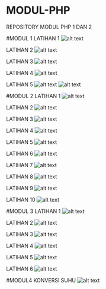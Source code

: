 # MODUL-PHP
REPOSITORY MODUL PHP 1 DAN 2

#MODUL 1
LATIHAN 1
![alt text](https://github.com/AnandaKW/MODUL-PHP/blob/master/MODUL%201/LATIHAN%201-A.png)

LATIHAN 2
![alt text](https://github.com/AnandaKW/MODUL-PHP/blob/master/MODUL%201/LATIHAN2-A.png)

LATIHAN 3
![alt text](https://github.com/AnandaKW/MODUL-PHP/blob/master/MODUL%201/LATIHAN3-A.png)

LATIHAN 4
![alt text](https://github.com/AnandaKW/MODUL-PHP/blob/master/MODUL%201/LATIHAN4-A.png)

LATIHAN 5
![alt text](https://github.com/AnandaKW/MODUL-PHP/blob/master/MODUL%201/LATIHAN5-A(1).png)
![alt text](https://github.com/AnandaKW/MODUL-PHP/blob/master/MODUL%201/LATIHAN5-A(2).png)

#MODUL 2
LATIHAN 1
![alt text](https://github.com/AnandaKW/MODUL-PHP/blob/master/MODUL%202/LATIHAN1-B.png)

LATIHAN 2
![alt text](https://github.com/AnandaKW/MODUL-PHP/blob/master/MODUL%202/LATIHAN2-B.png)

LATIHAN 3
![alt text](https://github.com/AnandaKW/MODUL-PHP/blob/master/MODUL%202/LATIHAN3-B.png)

LATIHAN 4
![alt text](https://github.com/AnandaKW/MODUL-PHP/blob/master/MODUL%202/LATIHAN4-B.png)

LATIHAN 5
![alt text](https://github.com/AnandaKW/MODUL-PHP/blob/master/MODUL%202/LATIHAN5-B.png)

LATIHAN 6
![alt text](https://github.com/AnandaKW/MODUL-PHP/blob/master/MODUL%202/LATIHAN6.png)

LATIHAN 7
![alt text](https://github.com/AnandaKW/MODUL-PHP/blob/master/MODUL%202/LATIHAN7.png)

LATIHAN 8
![alt text](https://github.com/AnandaKW/MODUL-PHP/blob/master/MODUL%202/LATIHAN8.png)

LATIHAN 9
![alt text](https://github.com/AnandaKW/MODUL-PHP/blob/master/MODUL%202/LATIHAN9.png)

LATIHAN 10
![alt text](https://github.com/AnandaKW/MODUL-PHP/blob/master/MODUL%202/LATIHAN10.png)

#MODUL 3
LATIHAN 1
![alt text](https://github.com/AnandaKW/MODUL-PHP/blob/master/MODUL%203/Latihan1.png)

LATIHAN 2
![alt text](https://github.com/AnandaKW/MODUL-PHP/blob/master/MODUL%203/Latihan2.png)

LATIHAN 3
![alt text](https://github.com/AnandaKW/MODUL-PHP/blob/master/MODUL%203/Latihan3.png)

LATIHAN 4
![alt text](https://github.com/AnandaKW/MODUL-PHP/blob/master/MODUL%203/Latihan4.png)

LATIHAN 5
![alt text](https://github.com/AnandaKW/MODUL-PHP/blob/master/MODUL%203/Latihan5.png)

LATIHAN 6
![alt text](https://github.com/AnandaKW/MODUL-PHP/blob/master/MODUL%203/Latihan6.png)

#MODUL4
KONVERSI SUHU
![alt text](https://github.com/AnandaKW/MODUL-PHP/blob/master/MODUL%204/Konversi%20Suhu.png)
